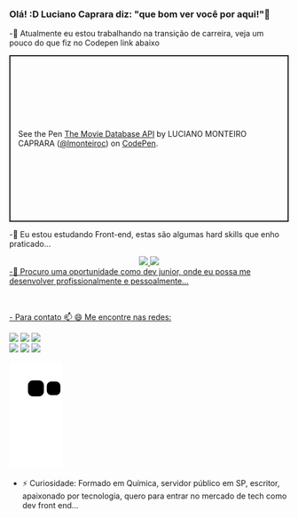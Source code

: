 ### Olá! :D Luciano Caprara diz: "que bom ver você por aqui!"🖖

 -🔭 Atualmente eu estou trabalhando na transição de carreira, veja um pouco do que fiz  no Codepen link abaixo
<p class="codepen" data-height="300" data-default-tab="html,result" data-slug-hash="MWErpdL" data-user="lmonteiroc" style="height: 300px; box-sizing: border-box; display: flex; align-items: center; justify-content: center; border: 2px solid; margin: 1em 0; padding: 1em;">
  <span>See the Pen <a href="https://codepen.io/lmonteiroc/pen/MWErpdL">
  The Movie Database API</a> by LUCIANO MONTEIRO CAPRARA (<a href="https://codepen.io/lmonteiroc">@lmonteiroc</a>)
  on <a href="https://codepen.io">CodePen</a>.</span>
<br>
  
-🌱 Eu estou estudando Front-end, estas são algumas hard skills que enho praticado...
  <div align="center">
  <a href="https://github.com/lmonteiroc">
  <img height="180em" src="https://github-readme-stats.vercel.app/api?username=lmonteiroc&show_icons=true&theme=merko&include_all_commits=true&count_private=true"/>
  <img height="180em" src="https://github-readme-stats.vercel.app/api/top-langs/?username=lmonteiroc&layout=compact&langs_count=7&theme=merko"/>
</div>
-👯 Procuro uma oportunidade como dev junior, onde eu possa me desenvolver profissionalmente e pessoalmente...
   

  ##
 
<div>
  
 <br>  - Para contato 📫 😄 Me encontre nas redes: <br>
  
<a href="UCWP8_lCJXAt3FE9Qgxfpoww" target="_blank"><img src="https://img.shields.io/badge/YouTube-FF0000? style=for-the-badge&logo=youtube&logoColor=white" target="_blank"></a>
<a href="https://instagram.com/l.monteiroc" target="_blank"><img src="https://img.shields.io/badge/-Instagram-%23E4405F?style=for-the- badge&logo=instagram&logoColor=white" target="_blank"></a>
<a href="https://www.linkedin.com/in/<https://www.linkedin.com/in/lucianomonteirocaprara/>" alt="linkedin" target="_blank"><img src="https://img.shields.io/badge/LinkedIn-%230077B5.svg?&style=flat-square&logo=linkedin&logoColor=white"></a>  
<a href="https://github.com/<https://github.com/lmonteiroc>" alt="github" target="_blank"><img src="https://img.shields.io/badge/GitHub-000000?&style=flat-square&logo=GitHub&logoColor=white"></a>
<a href="https://wa.me/<SEUNUMERO>" alt="WhatsApp" target="_blank"><img src="https://img.shields.io/badge/-WhatsApp-25d366?style=flat-square&labelColor=25d366&logo=whatsapp&logoColor=white&link=https://wa.me/<11951994876>"/></a>
<a href="mailto:<SEUEMAIL>" alt="gmail" target="_blank"><img src="https://img.shields.io/badge/-Gmail-FF0000?style=flat-square&labelColor=FF0000&logo=gmail&logoColor=white&link=mailto:<lucianomcaprara@gmail.com>" /></a>
 
  ![Animação de cobra](https://github.com/rafaballerini/rafaballerini/blob/output/github-contribution-grid-snake.svg)
  <br>
 - ⚡ Curiosidade: Formado em Química, servidor público em SP, escritor, apaixonado por tecnologia, quero para entrar no mercado de tech como dev front end...
 

 </div>
   
